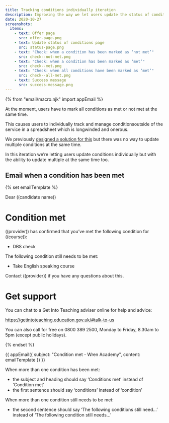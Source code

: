 ```yaml
---
title: Tracking conditions individually iteration
description: Improving the way we let users update the status of conditions
date: 2020-10-27
screenshots:
  items:
    - text: Offer page
      src: offer-page.png
    - text: Update status of conditions page
      src: status-page.png
    - text: "Check: when a condition has been marked as ‘not met’"
      src: check--not-met.png
    - text: "Check: when a condition has been marked as ‘met’"
      src: check--met.png
    - text: "Check: when all conditions have been marked as ‘met’"
      src: check--all-met.png
    - text: Success message
      src: success-message.png
---
```


{% from "email/macro.njk" import appEmail %}

At the moment, users have to mark all conditions as met or not met at the same time.

This causes users to individually track and manage conditionsoutside of the service in a spreadsheet which is longwinded and onerous.

We previously [designed a solution for this](/manage-teacher-training-applications/tracking-conditions-individually/) but there was no way to update multiple conditions at the same time.

In this iteration we’re letting users update conditions individually but with the ability to update multiple at the same time too.

## Email when a condition has been met

{% set emailTemplate %}
<!-- markdownlint-disable MD025 MD001 -->
Dear ((candidate name))

# Condition met

((provider)) has confirmed that you’ve met the following condition for ((course)):

- DBS check

The following condition still needs to be met:

- Take English speaking course

Contact ((provider)) if you have any questions about this.

# Get support

You can chat to a Get Into Teaching adviser online for help and advice:

<https://getintoteaching.education.gov.uk/#talk-to-us>

You can also call for free on 0800 389 2500, Monday to Friday, 8.30am to 5pm (except public holidays).

{% endset %}

{{ appEmail({
  subject: "Condition met - Wren Academy",
  content: emailTemplate
}) }}

When more than one condition has been met:

- the subject and heading should say ‘Conditions met’ instead of ‘Condition met’
- the first sentence should say ‘conditions’ instead of ‘condition’

When more than one condition still needs to be met:

- the second sentence should say ‘The following conditions still need...’ instead of ‘The following condition still needs...’
